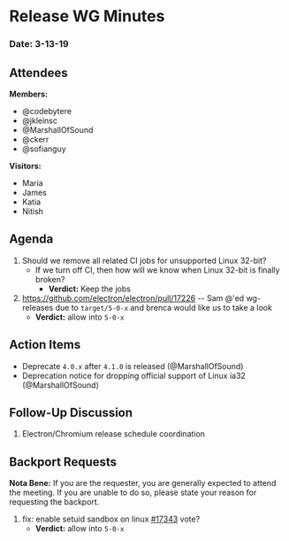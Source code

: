 # Release WG Minutes

### Date: 3-13-19 

## Attendees
**Members:**
- @codebytere
- @jkleinsc
- @MarshallOfSound
- @ckerr
- @sofianguy

**Visitors:**
- Maria
- James
- Katia
- Nitish

## Agenda

1. Should we remove all related CI jobs for unsupported Linux 32-bit?
    * If we turn off CI, then how will we know when Linux 32-bit is finally broken?
        * **Verdict:** Keep the jobs
2. https://github.com/electron/electron/pull/17226 -- Sam @'ed wg-releases due to `target/5-0-x` and brenca would like us to take a look 
    * **Verdict:** allow into `5-0-x`

## Action Items

* Deprecate `4.0.x` after `4.1.0` is released (@MarshallOfSound)
* Deprecation notice for dropping official support of Linux ia32 (@MarshallOfSound)

## Follow-Up Discussion

1. Electron/Chromium release schedule coordination

## Backport Requests

**Nota Bene:** If you are the requester, you are generally expected to attend the meeting. If you are unable to do so, please state your reason for requesting the backport.

1. fix: enable setuid sandbox on linux [#17343](https://github.com/electron/electron/pull/17343) vote?
    * **Verdict:** allow into `5-0-x`
